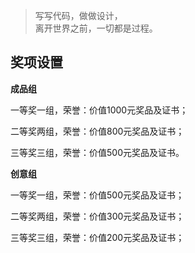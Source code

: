 > 写写代码，做做设计，  
> 离开世界之前，一切都是过程。

## 奖项设置  

**成品组**   

一等奖一组，荣誉：价值1000元奖品及证书；  

二等奖两组，荣誉：价值800元奖品及证书；  

三等奖三组，荣誉：价值500元奖品及证书。 


**创意组**  

一等奖一组，荣誉：价值500元奖品及证书；  

二等奖两组，荣誉：价值300元奖品及证书；  

三等奖三组，荣誉：价值200元奖品及证书；  







